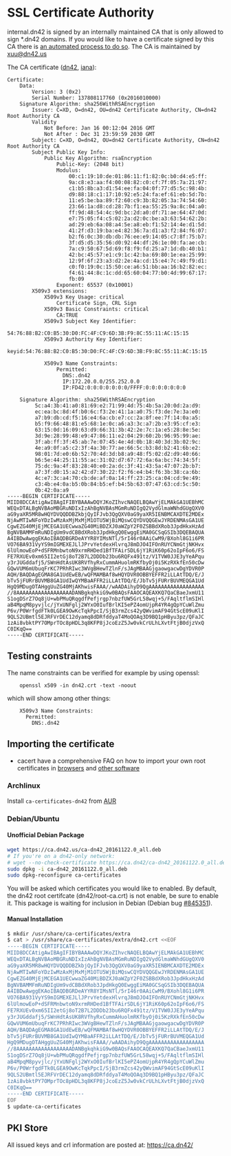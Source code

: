 # SSL Certificate Authority

internal.dn42 is signed by an internally maintained CA that is only allowed to sign *.dn42 domains.
If you would like to have a certificate signed by this CA there is [an automated process to do so](Automatic-CA). The CA is maintained by xuu@dn42.us

The CA certificate ([dn42](https://ca.dn42/crt/root-ca.crt), [iana](https://ca.dn42.us/crt/root-ca.crt)):

```
Certificate:
    Data:
        Version: 3 (0x2)
        Serial Number: 137808117760 (0x2016010000)
    Signature Algorithm: sha256WithRSAEncryption
        Issuer: C=XD, O=dn42, OU=dn42 Certificate Authority, CN=dn42 Root Authority CA
        Validity
            Not Before: Jan 16 00:12:04 2016 GMT
            Not After : Dec 31 23:59:59 2030 GMT
        Subject: C=XD, O=dn42, OU=dn42 Certificate Authority, CN=dn42 Root Authority CA
        Subject Public Key Info:
            Public Key Algorithm: rsaEncryption
                Public-Key: (2048 bit)
                Modulus:
                    00:c1:19:10:de:01:86:11:f1:82:0c:b0:d4:e5:ff:
                    9a:c8:e3:aa:f4:00:08:82:c0:cf:7f:05:7a:21:97:
                    c1:b5:8b:a3:d1:54:ee:fa:04:0f:77:d5:5c:98:4b:
                    d9:88:18:c1:17:10:92:e5:24:fa:ef:61:eb:5d:7b:
                    11:e5:be:ba:89:f2:60:c9:3b:82:05:3a:74:54:60:
                    23:66:1a:d8:cd:28:7b:f1:ea:55:25:9a:8c:04:a0:
                    ff:9d:48:54:4c:9d:bc:2d:a0:df:71:ae:64:47:0d:
                    e7:75:05:f4:c5:02:2a:d2:0c:be:a3:63:54:62:2b:
                    ad:29:eb:6a:08:a4:5e:a8:eb:f1:52:14:4e:d1:5d:
                    41:2f:d3:19:ba:e4:82:36:7a:d1:a3:f2:84:f6:07:
                    b2:f6:0c:30:db:db:76:ee:e9:14:05:c7:8f:75:b7:
                    3f:d5:d5:35:56:d0:92:44:df:26:1e:00:fa:ae:cb:
                    7a:c9:50:67:5d:69:f8:f9:fd:25:a7:1d:db:40:b1:
                    42:bc:45:57:e1:c9:1c:42:ba:69:80:1e:ea:25:99:
                    12:9f:6f:23:a3:d2:2e:4a:cd:15:e4:7c:49:f9:d1:
                    c0:f0:19:0c:15:50:ce:a6:51:bb:aa:16:b2:82:ec:
                    f4:61:44:8c:1c:dd:65:60:04:77:b0:4d:99:67:17:
                    fb:09
                Exponent: 65537 (0x10001)
        X509v3 extensions:
            X509v3 Key Usage: critical
                Certificate Sign, CRL Sign
            X509v3 Basic Constraints: critical
                CA:TRUE
            X509v3 Subject Key Identifier: 
                54:76:88:B2:C0:B5:30:D0:FC:4F:C9:6D:3B:F9:8C:55:11:AC:15:15
            X509v3 Authority Key Identifier: 
                keyid:54:76:88:B2:C0:B5:30:D0:FC:4F:C9:6D:3B:F9:8C:55:11:AC:15:15

            X509v3 Name Constraints: 
                Permitted:
                  DNS:.dn42
                  IP:172.20.0.0/255.252.0.0
                  IP:FD42:0:0:0:0:0:0:0/FFFF:0:0:0:0:0:0:0

    Signature Algorithm: sha256WithRSAEncryption
         5c:a4:3b:41:a0:81:69:e2:71:99:4d:75:4b:5a:20:0d:2a:d9:
         ec:ea:bc:8d:4f:b0:6c:f3:2e:41:1a:a0:75:f3:de:7e:3a:e0:
         a7:b9:db:cd:f5:16:e4:6a:cb:e7:cc:2a:8f:ee:7f:14:0a:a5:
         b5:f9:66:48:81:e5:68:1e:0c:a6:a3:3c:a7:2b:e3:95:cf:e3:
         63:15:0d:16:09:63:d9:66:31:3b:42:2e:7c:1a:e5:28:8e:5e:
         3d:9e:28:99:48:e9:47:86:11:e2:04:29:60:2b:96:95:99:ae:
         3f:ab:ff:3f:45:ab:7e:07:45:4e:4d:0b:18:40:3d:3b:02:9c:
         4e:a9:0f:a5:c2:3f:4a:30:77:ae:66:5c:b3:8d:b2:41:6b:e2:
         98:01:7d:e0:6b:52:70:4d:3d:b8:a9:48:f5:02:d2:d9:40:66:
         b6:5e:44:25:11:55:ac:31:02:d7:67:72:6a:6a:bc:74:34:5f:
         75:dc:9a:4f:83:28:40:e0:2a:dc:3f:41:43:5a:47:07:2b:b7:
         a7:3f:d0:15:a2:42:d7:30:22:f2:f6:e4:b4:f6:3b:38:ca:6b:
         4c:e7:3c:a4:70:cb:de:af:0a:14:ff:23:25:ca:04:cd:9e:49:
         c3:4b:e4:0a:b5:0b:84:b5:ef:b4:5b:63:07:47:63:cd:5c:50:
         0b:42:0a:a9
-----BEGIN CERTIFICATE-----
MIID8DCCAtigAwIBAgIFIBYBAAAwDQYJKoZIhvcNAQELBQAwYjELMAkGA1UEBhMC
WEQxDTALBgNVBAoMBGRuNDIxIzAhBgNVBAsMGmRuNDIgQ2VydGlmaWNhdGUgQXV0
aG9yaXR5MR8wHQYDVQQDDBZkbjQyIFJvb3QgQXV0aG9yaXR5IENBMCAXDTE2MDEx
NjAwMTIwNFoYDzIwMzAxMjMxMjM1OTU5WjBiMQswCQYDVQQGEwJYRDENMAsGA1UE
CgwEZG40MjEjMCEGA1UECwwaZG40MiBDZXJ0aWZpY2F0ZSBBdXRob3JpdHkxHzAd
BgNVBAMMFmRuNDIgUm9vdCBBdXRob3JpdHkgQ0EwggEiMA0GCSqGSIb3DQEBAQUA
A4IBDwAwggEKAoIBAQDBGRDeAYYR8YIMsNTl/5rI46r0AAiCwM9/BXohl8G1i6PR
VO76BA931VyYS9mIGMEXEJLlJPrvYetdexHlvrqJ8mDJO4IFOnRUYCNmGtjNKHvx
6lUlmowEoP+dSFRMnbwtoN9xrmRHDed1BfTFAirSDL6jY1RiK60p62oIpF6o6/FS
FE7RXUEv0xm65II2etGj8oT2B7L2DDDb23bu6RQFx491tz/V1TVW0JJE3yYeAPqu
y3rJUGddafj5/SWnHdtAsUK8RVfhyRxCummAHuolmRKfbyOj0i5KzRXkfEn50cDw
GQwVUM6mUbuqFrKC7PRhRIwc3WVgBHewTZlnF/sJAgMBAAGjgaowgacwDgYDVR0P
AQH/BAQDAgEGMA8GA1UdEwEB/wQFMAMBAf8wHQYDVR0OBBYEFFR2iLLAtTDQ/E/J
bTv5jFURrBUVMB8GA1UdIwQYMBaAFFR2iLLAtTDQ/E/JbTv5jFURrBUVMEQGA1Ud
HgQ9MDugOTAHggUuZG40MjAKhwisFAAA//wAADAihyD9QgAAAAAAAAAAAAAAAAAA
//8AAAAAAAAAAAAAAAAAADANBgkqhkiG9w0BAQsFAAOCAQEAXKQ7QaCBaeJxmU11
S1ogDSrZ7Oq8jU+wbPMuQRqgdfPefjrgp7nbzfUW5GrL58wqj+5/FAqltflmSIHl
aB4MpqM8pyvjlc/jYxUNFglj2WYxO0IufBrlKI5ePZ4omUjpR4YR4gQpYCuWlZmu
P6v/P0WrfgdFTk0LGEA9OwKcTqkPpcI/SjB3rmZcs42yQWvimAF94GtScE09uKlI
9QLS2UBmtl5EJRFVrDEC12dyamq8dDRfddyaT4MoQOAq3D9BQ1pHByu3pz/QFaJC
1zAi8vbktPY7OMprTOc8pHDL3q8KFP8jJcoEzZ5Jw0vkCrULhLXvtFtjB0djzVxQ
C0IKqQ==
-----END CERTIFICATE-----
```


## Testing constraints

The name constraints can be verified for example by using openssl:
```
    openssl x509 -in dn42.crt -text -noout
```
which will show among other things:
```
    X509v3 Name Constraints: 
      Permitted:
        DNS:.dn42
```

## Importing the certificate

- cacert have a comprehensive FAQ on how to import your own root certificates in [browsers](http://wiki.cacert.org/FAQ/BrowserClients) and [other software](http://wiki.cacert.org/FAQ/ImportRootCert)

### Archlinux

Install `ca-certificates-dn42` from [AUR](https://aur.archlinux.org/packages/ca-certificates-dn42/)

### Debian/Ubuntu

#### Unofficial Debian Package

```bash
wget https://ca.dn42.us/ca-dn42_20161122.0_all.deb
# If you're on a dn42-only network:
# wget --no-check-certificate https://ca.dn42/ca-dn42_20161122.0_all.deb
sudo dpkg -i ca-dn42_20161122.0_all.deb
sudo dpkg-reconfigure ca-certificates
```

You will be asked which certificates you would like to enabled. By default, the dn42 root certifcate (dn42/root-ca.crt) is not enable, be sure to enable it. This package is waiting for inclusion in Debian (Debian bug [#845351](https://bugs.debian.org/cgi-bin/bugreport.cgi?bug=845351)).

#### Manual Installation

```bash
$ mkdir /usr/share/ca-certificates/extra
$ cat > /usr/share/ca-certificates/extra/dn42.crt <<EOF
-----BEGIN CERTIFICATE-----
MIID8DCCAtigAwIBAgIFIBYBAAAwDQYJKoZIhvcNAQELBQAwYjELMAkGA1UEBhMC
WEQxDTALBgNVBAoMBGRuNDIxIzAhBgNVBAsMGmRuNDIgQ2VydGlmaWNhdGUgQXV0
aG9yaXR5MR8wHQYDVQQDDBZkbjQyIFJvb3QgQXV0aG9yaXR5IENBMCAXDTE2MDEx
NjAwMTIwNFoYDzIwMzAxMjMxMjM1OTU5WjBiMQswCQYDVQQGEwJYRDENMAsGA1UE
CgwEZG40MjEjMCEGA1UECwwaZG40MiBDZXJ0aWZpY2F0ZSBBdXRob3JpdHkxHzAd
BgNVBAMMFmRuNDIgUm9vdCBBdXRob3JpdHkgQ0EwggEiMA0GCSqGSIb3DQEBAQUA
A4IBDwAwggEKAoIBAQDBGRDeAYYR8YIMsNTl/5rI46r0AAiCwM9/BXohl8G1i6PR
VO76BA931VyYS9mIGMEXEJLlJPrvYetdexHlvrqJ8mDJO4IFOnRUYCNmGtjNKHvx
6lUlmowEoP+dSFRMnbwtoN9xrmRHDed1BfTFAirSDL6jY1RiK60p62oIpF6o6/FS
FE7RXUEv0xm65II2etGj8oT2B7L2DDDb23bu6RQFx491tz/V1TVW0JJE3yYeAPqu
y3rJUGddafj5/SWnHdtAsUK8RVfhyRxCummAHuolmRKfbyOj0i5KzRXkfEn50cDw
GQwVUM6mUbuqFrKC7PRhRIwc3WVgBHewTZlnF/sJAgMBAAGjgaowgacwDgYDVR0P
AQH/BAQDAgEGMA8GA1UdEwEB/wQFMAMBAf8wHQYDVR0OBBYEFFR2iLLAtTDQ/E/J
bTv5jFURrBUVMB8GA1UdIwQYMBaAFFR2iLLAtTDQ/E/JbTv5jFURrBUVMEQGA1Ud
HgQ9MDugOTAHggUuZG40MjAKhwisFAAA//wAADAihyD9QgAAAAAAAAAAAAAAAAAA
//8AAAAAAAAAAAAAAAAAADANBgkqhkiG9w0BAQsFAAOCAQEAXKQ7QaCBaeJxmU11
S1ogDSrZ7Oq8jU+wbPMuQRqgdfPefjrgp7nbzfUW5GrL58wqj+5/FAqltflmSIHl
aB4MpqM8pyvjlc/jYxUNFglj2WYxO0IufBrlKI5ePZ4omUjpR4YR4gQpYCuWlZmu
P6v/P0WrfgdFTk0LGEA9OwKcTqkPpcI/SjB3rmZcs42yQWvimAF94GtScE09uKlI
9QLS2UBmtl5EJRFVrDEC12dyamq8dDRfddyaT4MoQOAq3D9BQ1pHByu3pz/QFaJC
1zAi8vbktPY7OMprTOc8pHDL3q8KFP8jJcoEzZ5Jw0vkCrULhLXvtFtjB0djzVxQ
C0IKqQ==
-----END CERTIFICATE-----
EOF
$ update-ca-certificates
```

## PKI Store

All issued keys and crl information are posted at: https://ca.dn42/